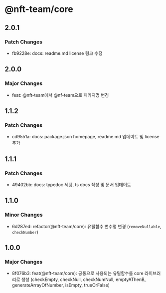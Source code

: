 # @nft-team/core

## 2.0.1

### Patch Changes

- fb9228e: docs: readme.md license 링크 수정

## 2.0.0

### Major Changes

- feat: @nft-team에서 @nf-team으로 패키지명 변경

## 1.1.2

### Patch Changes

- cd9551a: docs: package.json homepage, readme.md 업데이트 및 license 추가

## 1.1.1

### Patch Changes

- 49402bb: docs: typedoc 세팅, ts docs 작성 및 문서 업데이트

## 1.1.0

### Minor Changes

- 6d287ed: refactor(@nft-team/core): 유틸함수 변수명 변경 (`removeNullable`, `checkNumber`)

## 1.0.0

### Major Changes

- 8f076b3: feat(@nft-team/core): 공통으로 사용되는 유틸함수를 core 라이브러리로 생성 (checkEmpty, checkNull, checkNumNull, emptyAThenB, generateArrayOfNumber, isEmpty, trueOrFalse)
